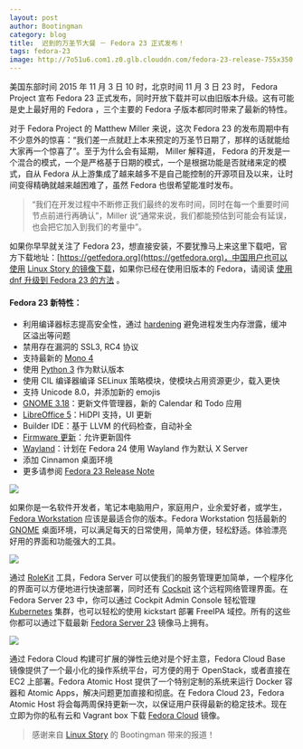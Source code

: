 ```yaml
---
layout: post
author: Bootingman
category: blog
title:  迟到的万圣节大餐 － Fedora 23 正式发布！ 
tags: fedora-23           
image: http://7o51u6.com1.z0.glb.clouddn.com/fedora-23-release-755x350.jpg
---
```


美国东部时间 2015 年 11 月 3 日 10 时，北京时间 11 月 3 日 23 时， Fedora Project 宣布 Fedora 23 正式发布，同时开放下载并可以由旧版本升级。这有可能是史上最好用的 Fedora ，三个主要的 Fedora 子版本都同时带来了最新的特性。

对于 Fedora Project 的 Matthew Miller 来说，这次 Fedora 23 的发布周期中有不少意外的惊喜：“我们差一点就赶上本来预定的万圣节日期了，那样的话就能给大家再一个惊喜了”。至于为什么会有延期， Miller 解释道， Fedora 的开发是一个混合的模式，一个是严格基于日期的模式，一个是根据功能是否就绪来定的模式，自从 Fedora 从上游集成了越来越多不是自己能控制的开源项目及以来，让时间变得精确就越来越困难了，虽然 Fedora 也很希望能准时发布。

> “我们在开发过程中不断修正我们最终的发布时间，同时在每一个重要时间节点前进行再确认”，Miller 说“通常来说，我们都能预估到可能会有延误，也会把它加入到我们的考量中”。

如果你早早就关注了 Fedora 23，想直接安装，不要犹豫马上来这里下载吧，官方下载地址：[https://getfedora.org](https://getfedora.org)，中国用户也可以使用 [Linux Story 的镜像下载](http://mirrors.linuxstory.org)，如果你已经在使用旧版本的 Fedora，请阅读 [使用 dnf 升级到 Fedora 23 的方法](http://hack.fdzh.org/item?id=1097) 。

#### Fedora 23 新特性：

- 利用编译器标志提高安全性，通过 [hardening](https://fedoraproject.org/wiki/Changes/Harden_All_Packages) 避免进程发生内存泄露，缓冲区溢出等问题
- 禁用存在漏洞的 SSL3, RC4 协议
- 支持最新的 [Mono 4](https://fedoraproject.org/wiki/Changes/Mono_4)
- 使用 [Python 3](https://fedoraproject.org/wiki/Changes/Python_3_as_Default) 作为默认版本
- 使用 CIL 编译器编译 SELinux 策略模块，使模块占用资源更少，载入更快
- 支持 Unicode 8.0，并添加新的 emojis
- [GNOME 3.18](https://help.gnome.org/misc/release-notes/3.18/)：更新文件管理器，新的 Calendar 和 Todo 应用
- [LibreOffice 5](https://www.libreoffice.org/discover/new-features/)：HiDPI 支持，UI 更新
- Builder IDE：基于 LLVM 的代码检查，自动补全
- [Firmware 更新](http://www.fwupd.org/)：允许更新固件
- [Wayland](http://wayland.freedesktop.org/)：计划在 Fedora 24 使用 Wayland 作为默认 X Server
- 添加 Cinnamon 桌面环境
- 更多请参阅 [Fedora 23 Release Note](https://docs.fedoraproject.org/en-US/Fedora/23/html/Release_Notes/index.html)
  

 ![](http://dn-copr.qbox.me/workstation-logo.png)
 
如果你是一名软件开发者，笔记本电脑用户，家庭用户，业余爱好者，或学生，[Fedora Workstation](https://getfedora.org/workstation) 应该是最适合你的版本。Fedora Workstation 包括最新的 [GNOME](https://www.gnome.org/gnome-3/) 桌面环境，可以满足每天的日常使用，简单方便，轻松舒适。体验漂亮好用的界面和功能强大的工具。

 ![](http://dn-copr.qbox.me/server-logo.png)
 
通过 [RoleKit](https://github.com/libre-server/rolekit) 工具，Fedora Server 可以使我们的服务管理更加简单，一个程序化的界面可以方便地进行快速部署，同时还有 [Cockpit](http://cockpit-project.org/) 这个远程网络管理界面。在 Fedora Server 23 中，你可以通过 Cockpit Admin Console 轻松管理 [Kubernetes](http://kubernetes.io/) 集群，也可以轻松的使用 kickstart 部署 FreeIPA 域控。所有的这些你都可以通过下载最新 [Fedora Server 23](https://getfedora.org/server) 镜像马上拥有。
 
 ![](http://dn-copr.qbox.me/cloud-logo.png)
 
通过 Fedora Cloud 构建可扩展的弹性云绝对是个好主意，Fedora Cloud Base 镜像提供了一个最小化的操作系统平台，可方便的用于 OpenStack，或者直接在 EC2 上部署。Fedora Atomic Host 提供了一个特别定制的系统来运行 Docker 容器和 Atomic Apps，解决问题更加直接和彻底。在 Fedora Cloud 23，Fedora Atomic Host 将会每两周保持更新一次，以保证用户获得最新的稳定技术。现在立即为你的私有云和 Vagrant box 下载 [Fedora Cloud](https://getfedora.org/cloud/) 镜像。

> 感谢来自 [Linux Story](http://www.linuxstory.org) 的 Bootingman 带来的报道！

